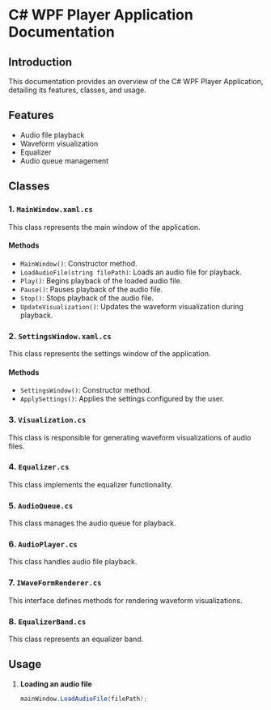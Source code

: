 # C# WPF Player Application Documentation

## Introduction
This documentation provides an overview of the C# WPF Player Application, detailing its features, classes, and usage.

## Features
- Audio file playback
- Waveform visualization
- Equalizer
- Audio queue management

## Classes

### 1. `MainWindow.xaml.cs`
This class represents the main window of the application.

#### Methods
- `MainWindow()`: Constructor method.
- `LoadAudioFile(string filePath)`: Loads an audio file for playback.
- `Play()`: Begins playback of the loaded audio file.
- `Pause()`: Pauses playback of the audio file.
- `Stop()`: Stops playback of the audio file.
- `UpdateVisualization()`: Updates the waveform visualization during playback.

### 2. `SettingsWindow.xaml.cs`
This class represents the settings window of the application.

#### Methods
- `SettingsWindow()`: Constructor method.
- `ApplySettings()`: Applies the settings configured by the user.

### 3. `Visualization.cs`
This class is responsible for generating waveform visualizations of audio files.

### 4. `Equalizer.cs`
This class implements the equalizer functionality.

### 5. `AudioQueue.cs`
This class manages the audio queue for playback.

### 6. `AudioPlayer.cs`
This class handles audio file playback.

### 7. `IWaveFormRenderer.cs`
This interface defines methods for rendering waveform visualizations.

### 8. `EqualizerBand.cs`
This class represents an equalizer band.

## Usage
1. **Loading an audio file**
   ```csharp
   mainWindow.LoadAudioFile(filePath);
   ```
